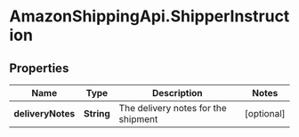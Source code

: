 # AmazonShippingApi.ShipperInstruction

## Properties
Name | Type | Description | Notes
------------ | ------------- | ------------- | -------------
**deliveryNotes** | **String** | The delivery notes for the shipment | [optional] 


